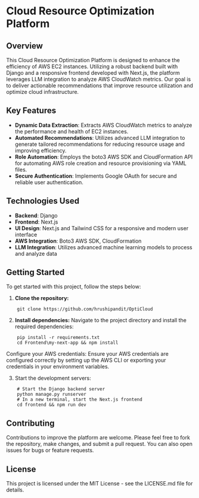 # Cloud Resource Optimization Platform

## Overview
This Cloud Resource Optimization Platform is designed to enhance the efficiency of AWS EC2 instances. Utilizing a robust backend built with Django and a responsive frontend developed with Next.js, the platform leverages LLM integration to analyze AWS CloudWatch metrics. Our goal is to deliver actionable recommendations that improve resource utilization and optimize cloud infrastructure.

## Key Features
- **Dynamic Data Extraction**: Extracts AWS CloudWatch metrics to analyze the performance and health of EC2 instances.
- **Automated Recommendations**: Utilizes advanced LLM integration to generate tailored recommendations for reducing resource usage and improving efficiency.
- **Role Automation**: Employs the boto3 AWS SDK and CloudFormation API for automating AWS role creation and resource provisioning via YAML files.
- **Secure Authentication**: Implements Google OAuth for secure and reliable user authentication.

## Technologies Used
- **Backend**: Django
- **Frontend**: Next.js
- **UI Design**: Next.js and Tailwind CSS for a responsive and modern user interface
- **AWS Integration**: Boto3 AWS SDK, CloudFormation
- **LLM Integration**: Utilizes advanced machine learning models to process and analyze data

## Getting Started
To get started with this project, follow the steps below:
1. **Clone the repository:**
```
    git clone https://github.com/hrushipandit/OptiCloud
```
 
 2. **Install dependencies:**
Navigate to the project directory and install the required dependencies:
```
    pip install -r requirements.txt
    cd Frontend\my-next-app && npm install
```

Configure your AWS credentials: Ensure your AWS credentials are configured correctly by setting up the AWS CLI or exporting your credentials in your environment variables.

3. Start the development servers:

```
    # Start the Django backend server
    python manage.py runserver
    # In a new terminal, start the Next.js frontend
    cd frontend && npm run dev
```


## Contributing
Contributions to improve the platform are welcome. Please feel free to fork the repository, make changes, and submit a pull request. You can also open issues for bugs or feature requests.

## License
This project is licensed under the MIT License - see the LICENSE.md file for details.

